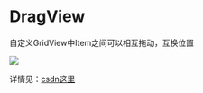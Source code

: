 # DragView
自定义GridView中Item之间可以相互拖动，互换位置

![](http://img.blog.csdn.net/20160927093839361)

详情见：[csdn这里](http://blog.csdn.net/zxyudia/article/details/52678099)
